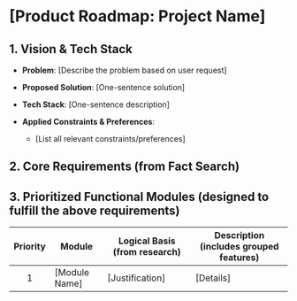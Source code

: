# [Product Roadmap: Project Name]

## 1. Vision & Tech Stack
* **Problem**: [Describe the problem based on user request]
* **Proposed Solution**: [One-sentence solution]
* **Tech Stack**: [One-sentence description]

* **Applied Constraints & Preferences**: 
  - [List all relevant constraints/preferences]

## 2. Core Requirements (from Fact Search)

## 3. Prioritized Functional Modules (designed to fulfill the above requirements)

| Priority | Module | Logical Basis (from research) | Description (includes grouped features) |
|:--------:|--------|-------------------------------|------------------------------------------|
| 1        | [Module Name] | [Justification] | [Details] |